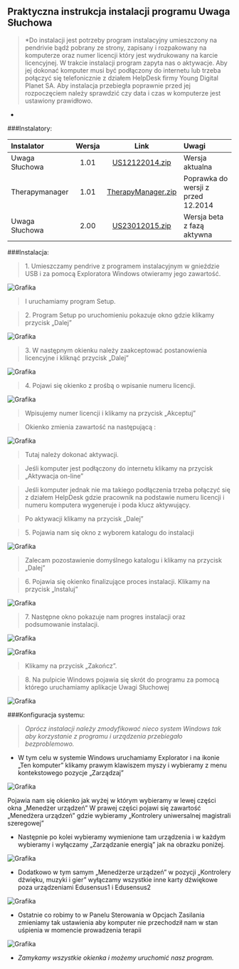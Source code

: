 ## Praktyczna instrukcja instalacji programu Uwaga Słuchowa

> *Do instalacji jest potrzeby program instalacyjny umieszczony na pendrivie bądź pobrany ze strony, zapisany i rozpakowany na komputerze oraz numer licencji który jest wydrukowany na karcie licencyjnej.
W trakcie instalacji program zapyta nas o aktywacje.
Aby jej dokonać komputer musi być podłączony do internetu lub trzeba połączyć się telefonicznie z działem HelpDesk firmy Young Digital Planet SA.
Aby instalacja przebiegła poprawnie przed jej rozpoczęciem należy sprawdzić czy data i czas w komputerze jest ustawiony prawidłowo.
*
>

###Instalatory:



| Instalator	|Wersja	| Link 	|Uwagi|
|:------------|:------:|:-------------:|:---------------|
|Uwaga Słuchowa|1.01|[US12122014.zip](http://)| Wersja aktualna
|Therapymanager |1.01|[TherapyManager.zip](http://)| Poprawka do wersji z przed 12.2014
|Uwaga Słuchowa |2.00	|[US23012015.zip](http://)| Wersja beta z fazą aktywna







###Instalacja:

> 1\. Umieszczamy pendrive z programem instalacyjnym w gnieździe USB i za pomocą Exploratora Windows otwieramy jego zawartość.

![Grafika](t1.png)
> I uruchamiamy program Setup.



>  2\. Program Setup po uruchomieniu pokazuje okno gdzie klikamy przycisk „Dalej”

![Grafika](t2.png)

> 3\.  W następnym okienku należy zaakceptować postanowienia licencyjne i kliknąć  przycisk „Dalej”

![Grafika](t3.png)

> 4\. Pojawi się okienko z prośbą o wpisanie numeru licencji.

![Grafika](t4.png)
> Wpisujemy numer licencji i klikamy na przycisk „Akceptuj”

> Okienko zmienia zawartość na następującą :


![Grafika](t5.png)

> Tutaj należy dokonać aktywacji.

> Jeśli komputer jest podłączony do internetu klikamy na przycisk „Aktywacja on-line”

> Jeśli komputer jednak nie ma takiego podłączenia trzeba połączyć się z działem HelpDesk gdzie pracownik na podstawie numeru licencji i numeru komputera wygeneruje i poda klucz aktywujący.

> Po aktywacji klikamy na przycisk „Dalej”



>   5\. Pojawia nam się okno z wyborem katalogu do instalacji


![Grafika](t6.png)

> Zalecam pozostawienie domyślnego katalogu i klikamy na przycisk „Dalej”

> 6\. Pojawia się okienko finalizujące proces instalacji.
Klikamy na przycisk „Instaluj”

![Grafika](t7.png)

> 7\. Następne okno pokazuje nam progres instalacji oraz podsumowanie instalacji.

![Grafika](t8.png)

![Grafika](t9.png)


> Klikamy na przycisk „Zakończ”.

> 8\. Na pulpicie Windows pojawia się skrót do programu za pomocą którego uruchamiamy aplikacje Uwagi Słuchowej

![Grafika](t10.png)


###Konfiguracja systemu:


> *Oprócz instalacji należy zmodyfikować nieco system Windows tak aby korzystanie z programu i urządzenia przebiegało bezproblemowo.*

* W tym celu w systemie Windows uruchamiamy Explorator i na ikonie „Ten komputer” klikamy prawym klawiszem myszy i wybieramy z menu kontekstowego pozycje „Zarządzaj”



![Grafika](k1.png)

Pojawia nam się okienko jak wyżej w którym wybieramy w lewej części okna „Menedżer urządzeń”
W prawej części pojawi się zawartość „Menedżera urządzeń” gdzie wybieramy „Kontrolery uniwersalnej magistrali szeregowej”

* Następnie po kolei wybieramy wymienione tam urządzenia i w każdym wybieramy i wyłączamy „Zarządzanie energią” jak na obrazku poniżej.


![Grafika](k2.png)

* Dodatkowo w tym samym „Menedżerze  urządzeń” w pozycji  „Kontrolery dźwięku, muzyki i gier” wyłączamy wszystkie inne karty dźwiękowe poza urządzeniami Edusensus1 i Edusensus2



![Grafika](k4.png)


* Ostatnie co robimy to w Panelu Sterowania w Opcjach Zasilania zmieniamy tak ustawienia aby komputer nie przechodził nam w stan uśpienia w momencie prowadzenia terapii


![Grafika](k5.png)

* _Zamykamy wszystkie okienka i możemy uruchomić nasz program._
